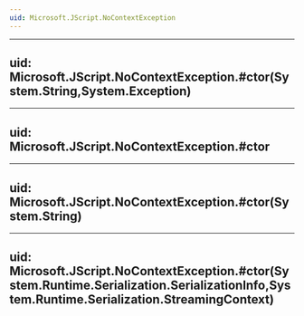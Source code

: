 ```yaml
---
uid: Microsoft.JScript.NoContextException
---
```


---
uid: Microsoft.JScript.NoContextException.#ctor(System.String,System.Exception)
---

---
uid: Microsoft.JScript.NoContextException.#ctor
---

---
uid: Microsoft.JScript.NoContextException.#ctor(System.String)
---

---
uid: Microsoft.JScript.NoContextException.#ctor(System.Runtime.Serialization.SerializationInfo,System.Runtime.Serialization.StreamingContext)
---
